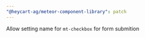 ```yaml
---
"@heycart-ag/meteor-component-library": patch
---
```


Allow setting name for `mt-checkbox` for form submition
